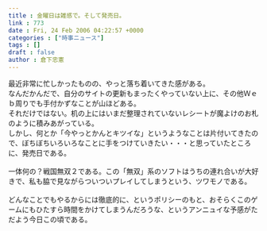 ```yaml
---
title : 金曜日は雑感で。そして発売日。
link : 773
date : Fri, 24 Feb 2006 04:22:57 +0000
categories : ["時事ニュース"]
tags : []
draft : false
author : 倉下忠憲
---
```


最近非常に忙しかったものの、やっと落ち着いてきた感がある。<BR>なんだかんだで、自分のサイトの更新もまったくやっていない上に、その他Ｗｅｂ周りでも手付かずなことが山ほどある。<BR>それだけではない。机の上にはいまだ整理されていないレシートが魔よけのお札のように積みあがっている。<BR>しかし、何とか「今やっとかんとキツイな」というようなことは片付いてきたので、ぼちぼちいろいろなことに手をつけていきたい・・・と思っていたところに、発売日である。<BR><BR>一体何の？戦国無双２である。この「無双」系のソフトはうちの連れ合いが大好きで、私も脇で見ながらついついプレイしてしまうという、ツワモノである。<BR><BR>どんなことでもやるからには徹底的に、というポリシーのもと、おそらくこのゲームにもひたすら時間をかけてしまうんだろうな、というアンニュイな予感がただよう今日この頃である。<br><br>
